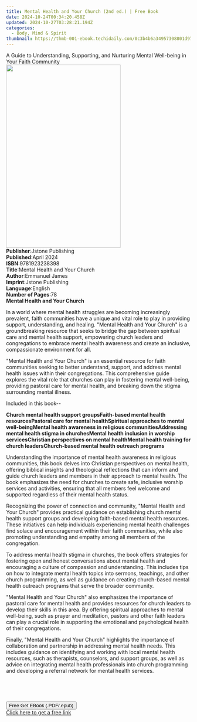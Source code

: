 ```yaml
---
title: Mental Health and Your Church (2nd ed.) | Free Book
date: 2024-10-24T00:34:20.458Z
updated: 2024-10-27T03:28:21.194Z
categories:
  - Body, Mind & Spirit
thumbnail: https://thmb-001-ebook.techidaily.com/0c3b4b6a34957308801d97267c8a113eccd0806e2844c52faca09d00be57e0fa.jpg
---
```

<main id="book-container">
  <div class="flex flex-col">
    <div class="book-brief flex-1 py-6 px-4 sm:p-6 md:py-10 md:px-8">
      <!-- brief-->
      <div class="book-brief-main">
        A Guide to Understanding, Supporting, and Nurturing Mental Well-being in
        Your Faith Community
      </div>
    </div>
    <div
      class="book-meta-info flex-1 grid gap-4 col-start-1 col-end-3 row-start-1 sm:mb-6 sm:grid-cols-4 lg:gap-6 lg:col-start-2 lg:row-end-6 lg:row-span-6 lg:mb-0"
    >
      <div
        class="book-meta-info-left place-content-center mt-4 p-4 text-sm leading-6 col-start-2 col-span-2 dark:text-slate-400"
      >
        <img
          class="w-full h-500 object-cover rounded-lg sm:h-255 sm:col-span-2 lg:col-span-full"
          src="https://img-001-ebook.techidaily.com/d022b4d1fe9d2735dc19c26e3bc45bfc839dd2207d5d7115ce1c58080e6d749f.jpg"
          alt=""
          width="312"
          height="500"
        />
      </div>
      <div
        class="book-meta-info-right mt-2 col-start-1 row-start-2 col-span-3 self-center"
      >
        <!-- meta data  -->
        <div class="flex flex-col px-4 md:px-8">
          <div class="flex-1">
            <strong>Publisher</strong>:<span class="px-2"
              >Jstone Publishing</span
            >
          </div>
          <div class="flex-1">
            <strong>Published</strong>:<span class="px-2">April 2024</span>
          </div>
          <div class="flex-1">
            <strong>ISBN</strong>:<span class="px-2">9781923238398</span>
          </div>
          <div class="flex-1">
            <strong>Title</strong>:<span class="px-2"
              >Mental Health and Your Church</span
            >
          </div>
          <div class="flex-1">
            <strong>Author</strong>:<span class="px-2">Emmanuel James</span>
          </div>
          <div class="flex-1">
            <strong>Imprint</strong>:<span class="px-2">Jstone Publishing</span>
          </div>
          <div class="flex-1">
            <strong>Language</strong>:<span class="px-2">English</span>
          </div>
          <div class="flex-1">
            <strong>Number of Pages</strong>:<span class="px-2">78</span>
          </div>
        </div>
      </div>
    </div>
    <div class="book-description flex-1 py-6 px-4 sm:p-6 md:py-10 md:px-8">
      <div class="book-description-main">
        <div accordion-content="" id="description">
          <strong>Mental Health and Your Church</strong>
          <p>
            <span style="color: rgb(15, 17, 17)"
              >In a world where mental health struggles are becoming
              increasingly prevalent, faith communities have a unique and vital
              role to play in providing support, understanding, and healing.
              "Mental Health and Your Church" is a groundbreaking resource that
              seeks to bridge the gap between spiritual care and mental health
              support, empowering church leaders and congregations to embrace
              mental health awareness and create an inclusive, compassionate
              environment for all.</span
            >
          </p>
          <p>
            "Mental Health and Your Church" is an essential resource for faith
            communities seeking to better understand, support, and address
            mental health issues within their congregations. This comprehensive
            guide explores the vital role that churches can play in fostering
            mental well-being, providing pastoral care for mental health, and
            breaking down the stigma surrounding mental illness.
          </p>
          <p>Included in this book--</p>
          <strong>Church mental health support groups</strong
          ><strong>Faith-based mental health resources</strong
          ><strong>Pastoral care for mental health</strong
          ><strong>Spiritual approaches to mental well-being</strong
          ><strong>Mental health awareness in religious communities</strong
          ><strong>Addressing mental health stigma in churches</strong
          ><strong>Mental health inclusion in worship services</strong
          ><strong>Christian perspectives on mental health</strong
          ><strong>Mental health training for church leaders</strong
          ><strong>Church-based mental health outreach programs</strong>
          <p>
            Understanding the importance of mental health awareness in religious
            communities, this book delves into Christian perspectives on mental
            health, offering biblical insights and theological reflections that
            can inform and guide church leaders and members in their approach to
            mental health. The book emphasizes the need for churches to create
            safe, inclusive worship services and activities, ensuring that all
            members feel welcome and supported regardless of their mental health
            status.
          </p>
          <p>
            Recognizing the power of connection and community, "Mental Health
            and Your Church" provides practical guidance on establishing church
            mental health support groups and developing faith-based mental
            health resources. These initiatives can help individuals
            experiencing mental health challenges find solace and encouragement
            within their faith communities, while also promoting understanding
            and empathy among all members of the congregation.
          </p>
          <p>
            To address mental health stigma in churches, the book offers
            strategies for fostering open and honest conversations about mental
            health and encouraging a culture of compassion and understanding.
            This includes tips on how to integrate mental health topics into
            sermons, teachings, and other church programming, as well as
            guidance on creating church-based mental health outreach programs
            that serve the broader community.
          </p>
          <p>
            "Mental Health and Your Church" also emphasizes the importance of
            pastoral care for mental health and provides resources for church
            leaders to develop their skills in this area. By offering spiritual
            approaches to mental well-being, such as prayer and meditation,
            pastors and other faith leaders can play a crucial role in
            supporting the emotional and psychological health of their
            congregations.
          </p>
          <p>
            Finally, "Mental Health and Your Church" highlights the importance
            of collaboration and partnership in addressing mental health needs.
            This includes guidance on identifying and working with local mental
            health resources, such as therapists, counselors, and support
            groups, as well as advice on integrating mental health professionals
            into church programming and developing a referral network for mental
            health services.
          </p>
          <p><br /></p>
          <p><br /></p>
        </div>
        <div class="accordion-fader"></div>
      </div>
    </div>
    <div class="book-excerpts flex-1 py-6 px-4 sm:p-6 md:py-10 md:px-8"></div>
    <div
      class="book-about-author flex-1 py-6 px-4 sm:p-6 md:py-10 md:px-8"
    ></div>
    <div class="book-free-get flex-1 py-6 px-4 sm:p-6 md:py-10 md:px-8">
      <button
        id="btn-free-get"
        class="bg-blue-500 hover:bg-blue-700 text-white font-bold py-2 px-4 rounded"
      >
        Free Get EBook (.PDF/.epub)
      </button>
      <div id="countdown-display" class="px-2 text-lg mt-2"></div>
      <a
        id="free-link"
        class="hidden bg-blue-500 hover:bg-blue-700 text-white font-bold py-2 px-4 rounded"
        href="https://www.ebooks.com/en-us/book/211319382/mental-health-and-your-church/emmanuel-james/"
        target="_blank"
        >Click here to get a free link</a
      >
    </div>
    <script>
      let countdownTime = 0;
      let countdownInterval = null;
      document
        .getElementById('btn-free-get')
        .addEventListener('click', startCountdown);
      function startCountdown() {
        countdownTime = new Date().getTime() + 60000 * 3;
        countdownInterval = setInterval(updateCountdown, 1000);
        document.getElementById('btn-free-get').disabled = true;
        document
          .getElementById('btn-free-get')
          .classList.add('bg-gray-500', 'cursor-not-allowed');
      }
      function updateCountdown() {
        let currentTime = new Date().getTime();
        let timeLeft = countdownTime - currentTime;
        let secondsLeft = Math.floor(timeLeft / 1000);
        document.getElementById('countdown-display').innerHTML =
          `Remaining time: ${secondsLeft} seconds.`;
        if (secondsLeft <= 0) {
          clearInterval(countdownInterval);
          document.getElementById('btn-free-get').classList.add('hidden');
          document.getElementById('free-link').classList.remove('hidden');
          document.getElementById('countdown-display').innerHTML = '';
        }
      }
    </script>
  </div>
</main>

<ins class="adsbygoogle"
      style="display:block"
      data-ad-client="ca-pub-7571918770474297"
      data-ad-slot="8358498916"
      data-ad-format="auto"
      data-full-width-responsive="true"></ins>
    